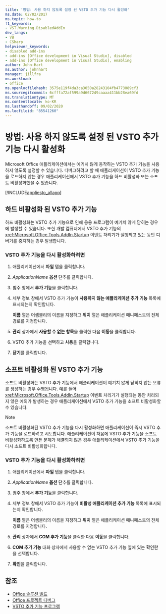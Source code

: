 ```yaml
---
title: '방법: 사용 하지 않도록 설정 된 VSTO 추가 기능 다시 활성화'
ms.date: 02/02/2017
ms.topic: how-to
f1_keywords:
- VST.Warning.DisabledAddIn
dev_langs:
- VB
- CSharp
helpviewer_keywords:
- disabled add-ins
- add-ins [Office development in Visual Studio], disabled
- add-ins [Office development in Visual Studio], enabling
author: John-Hart
ms.author: johnhart
manager: jillfra
ms.workload:
- office
ms.openlocfilehash: 3575e119f4da3ca3050a28243104fb4773089cf3
ms.sourcegitcommit: 6cfffa72af599a9d667249caaaa411bb28ea69fd
ms.translationtype: MT
ms.contentlocale: ko-KR
ms.lasthandoff: 09/02/2020
ms.locfileid: "85541260"
---
```

# <a name="how-to-re-enable-a-vsto-add-in-that-has-been-disabled"></a>방법: 사용 하지 않도록 설정 된 VSTO 추가 기능 다시 활성화
  Microsoft Office 애플리케이션에서는 예기치 않게 동작하는 VSTO 추가 기능을 사용하지 않도록 설정할 수 있습니다. 디버그하려고 할 때 애플리케이션이 VSTO 추가 기능을 로드하지 않는 경우 애플리케이션에서 VSTO 추가 기능을 하드 비활성화 또는 소프트 비활성화했을 수 있습니다.

 [!INCLUDE[appliesto_allapp](../vsto/includes/appliesto-allapp-md.md)]

## <a name="hard-disabled-vsto-add-ins"></a>하드 비활성화 된 VSTO 추가 기능
 하드 비활성화는 VSTO 추가 기능으로 인해 응용 프로그램이 예기치 않게 닫히는 경우에 발생할 수 있습니다. 또한 개발 컴퓨터에서 VSTO 추가 기능의 <xref:Microsoft.Office.Tools.AddIn.Startup> 이벤트 처리기가 실행되고 있는 동안 디버거를 중지하는 경우 발생합니다.

### <a name="to-re-enable-a-vsto-add-in"></a>VSTO 추가 기능을 다시 활성화하려면

1. 애플리케이션에서 **파일** 탭을 클릭합니다.

2. *ApplicationName* **옵션** 단추를 클릭합니다.

3. 범주 창에서 **추가 기능**을 클릭합니다.

4. 세부 정보 창에서 VSTO 추가 기능이 **사용하지 않는 애플리케이션 추가 기능** 목록에 표시되는지 확인합니다.

     **이름** 열은 어셈블리의 이름을 지정하고 **위치** 열은 애플리케이션 매니페스트의 전체 경로를 지정합니다.

5. **관리** 상자에서 **사용할 수 없는 항목**을 클릭한 다음 **이동**을 클릭합니다.

6. VSTO 추가 기능을 선택하고 **사용**을 클릭합니다.

7. **닫기**를 클릭합니다.

## <a name="soft-disabled-vsto-add-ins"></a>소프트 비활성화 된 VSTO 추가 기능
 소프트 비활성화는 VSTO 추가 기능에서 애플리케이션이 예기치 않게 닫히지 않는 오류를 생성하는 경우 수행됩니다. 예를 들어 <xref:Microsoft.Office.Tools.AddIn.Startup> 이벤트 처리기가 실행되는 동안 처리되지 않은 예외가 발생하는 경우 애플리케이션에서 VSTO 추가 기능을 소프트 비활성화할 수 있습니다.

> [!NOTE]
> 소프트 비활성화된 VSTO 추가 기능을 다시 활성화하면 애플리케이션이 즉시 VSTO 추가 기능을 로드하려고 시도합니다. 애플리케이션이 처음에 VSTO 추가 기능을 소프트 비활성화하도록 만든 문제가 해결되지 않은 경우 애플리케이션에서 VSTO 추가 기능을 다시 소프트 비활성화합니다.

### <a name="to-re-enable-a-vsto-add-in"></a>VSTO 추가 기능을 다시 활성화하려면

1. 애플리케이션에서 **파일** 탭을 클릭합니다.

2. *ApplicationName* **옵션** 단추를 클릭합니다.

3. 범주 창에서 **추가 기능**을 클릭합니다.

4. 세부 정보 창에서 VSTO 추가 기능이 **비활성 애플리케이션 추가 기능** 목록에 표시되는지 확인합니다.

     **이름** 열은 어셈블리의 이름을 지정하고 **위치** 열은 애플리케이션 매니페스트의 전체 경로를 지정합니다.

5. **관리** 상자에서 **COM 추가 기능**을 클릭한 다음 **이동**을 클릭합니다.

6. **COM 추가 기능** 대화 상자에서 사용할 수 없는 VSTO 추가 기능 옆에 있는 확인란을 선택합니다.

7. **확인**을 클릭합니다.

## <a name="see-also"></a>참조
- [Office 솔루션 빌드](../vsto/building-office-solutions.md)
- [Office 프로젝트 디버그](../vsto/debugging-office-projects.md)
- [VSTO 추가 기능 프로그램](../vsto/programming-vsto-add-ins.md)
